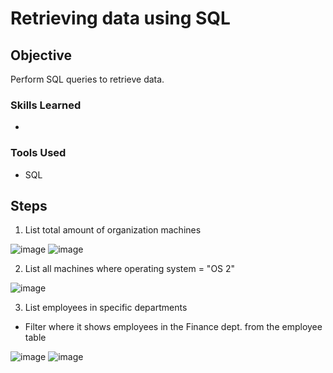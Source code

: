 
# Retrieving data using SQL

## Objective

Perform SQL queries to retrieve data.  

### Skills Learned

- 


### Tools Used

- SQL

## Steps

1. List total amount of organization machines

![image](https://github.com/user-attachments/assets/66b4ffbd-d900-4add-827b-7fd3ea3a5ee0)
![image](https://github.com/user-attachments/assets/d0beef2f-806d-438b-b25a-d95e8ecc87b7)

2. List all machines where operating system = "OS 2"

![image](https://github.com/user-attachments/assets/15837ebc-7d4d-41ec-bb47-d8f4e0c7ad1e)

3. List employees in specific departments 
 - Filter where it shows employees in the Finance dept. from the employee table

![image](https://github.com/user-attachments/assets/d587e12e-27e6-496e-98cd-c6e39770165c)
![image](https://github.com/user-attachments/assets/136222c3-608c-4e68-9aeb-55c01a10efe1)



